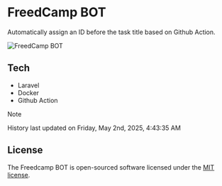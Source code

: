 # FreedCamp BOT

Automatically assign an ID before the task title based on Github Action.

![FreedCamp BOT](https://repository-images.githubusercontent.com/737932867/7d34798b-2680-471c-b089-a78a718d3d6a)

## Tech

- Laravel
- Docker
- Github Action

> [!NOTE]  
> History last updated on Friday, May 2nd, 2025, 4:43:35 AM

## License

The Freedcamp BOT is open-sourced software licensed under the [MIT license](https://opensource.org/licenses/MIT).
